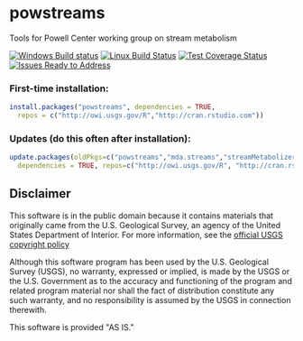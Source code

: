 powstreams
==========

Tools for Powell Center working group on stream metabolism

[![Windows Build status](https://ci.appveyor.com/api/projects/status/gg6y017krc5ij0ba?svg=true)](https://ci.appveyor.com/project/jread-usgs/powstreams)
[![Linux Build Status](https://travis-ci.org/USGS-R/powstreams.svg)](https://travis-ci.org/USGS-R/powstreams)
[![Test Coverage Status](https://img.shields.io/coveralls/USGS-R/powstreams.svg)](https://coveralls.io/r/USGS-R/powstreams)
[![Issues Ready to Address](https://badge.waffle.io/USGS-R/powstreams.png?label=ready&title=Ready)](https://waffle.io/USGS-R/powstreams)

### First-time installation:
```r
install.packages("powstreams", dependencies = TRUE, 
  repos = c("http://owi.usgs.gov/R","http://cran.rstudio.com"))
```
### Updates (do this often after installation):
```r
update.packages(oldPkgs=c("powstreams","mda.streams","streamMetabolizer","sbtools","unitted"),
  dependencies = TRUE, repos=c("http://owi.usgs.gov/R", "http://cran.rstudio.com"))
```

## Disclaimer
This software is in the public domain because it contains materials that originally came from the U.S. Geological Survey, an agency of the United States Department of Interior. For more information, see the [official USGS copyright policy](http://www.usgs.gov/visual-id/credit_usgs.html#copyright/ "official USGS copyright policy")

Although this software program has been used by the U.S. Geological Survey (USGS), no warranty, expressed or implied, is made by the USGS or the U.S. Government as to the accuracy and functioning of the program and related program material nor shall the fact of distribution constitute any such warranty, and no responsibility is assumed by the USGS in connection therewith.

This software is provided "AS IS."
